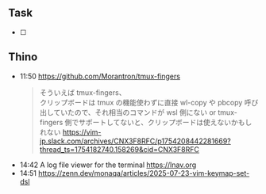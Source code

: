 ## Task
- [ ]

## Thino



- 11:50
	https://github.com/Morantron/tmux-fingers
	> そういえば tmux-fingers、  
	クリップボードは tmux の機能使わずに直接 wl-copy や pbcopy 呼び出していたので、それ相当のコマンドが wsl 側にない or tmux-fingers 側でサポートしてないと、クリップボードは使えないかもしれない
	https://vim-jp.slack.com/archives/CNX3F8RFC/p1754208442281669?thread_ts=1754182740.158269&cid=CNX3F8RFC
- 14:42 A log file viewer for the terminal https://lnav.org 
- 14:51 https://zenn.dev/monaqa/articles/2025-07-23-vim-keymap-set-dsl 